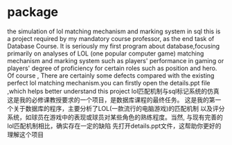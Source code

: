 # package
the simulation of  lol matching mechanism and  marking system in sql 
this is a project required by my  mandatory course professor, as the end task of Database Course.
It is seriously my first program about database,focusing primarily on analyses of LOL (one popular computer game) matching mechanism 
and marking system such as players' performance in gaming or players' degree of proficiency for certain roles such as position and hero. Of course ,
There are certainly some defects compared with the existing perfect lol matching mechanism.you can firstly open the details.ppt file ,which helps better understand this project
lol匹配机制与sql标记系统的仿真
这是我的必修课教授要求的一个项目，是数据库课程的最终任务。
这是我的第一个关于数据库的程序，主要分析了LOL(一款流行的电脑游戏)的匹配机制
以及评分系统，如球员在游戏中的表现或球员对某些角色的熟练程度。当然,
与现有完善的lol匹配机制相比，确实存在一定的缺陷
先打开details.ppt文件，这帮助你更好的理解这个项目
